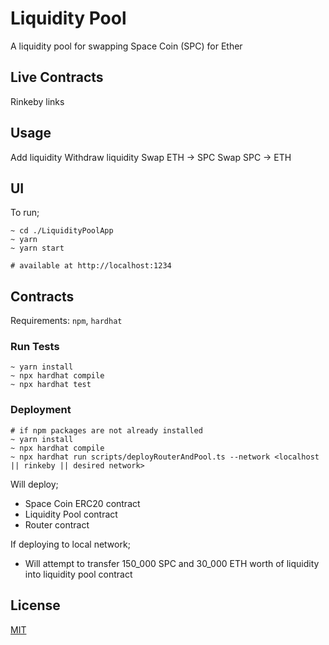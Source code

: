 # Liquidity Pool

A liquidity pool for swapping Space Coin (SPC) for Ether

## Live Contracts
Rinkeby links

## Usage
Add liquidity
Withdraw liquidity
Swap ETH -> SPC
Swap SPC -> ETH

## UI
To run;
```
~ cd ./LiquidityPoolApp
~ yarn
~ yarn start

# available at http://localhost:1234
```

## Contracts
Requirements:
`npm`, `hardhat`

### Run Tests
```
~ yarn install
~ npx hardhat compile
~ npx hardhat test
```

### Deployment
```
# if npm packages are not already installed
~ yarn install
~ npx hardhat compile
~ npx hardhat run scripts/deployRouterAndPool.ts --network <localhost || rinkeby || desired network>
```

Will deploy; 
- Space Coin ERC20 contract
- Liquidity Pool contract
- Router contract

If deploying to local network;
- Will attempt to transfer 150_000 SPC and 30_000 ETH worth of liquidity into liquidity pool contract

## License
[MIT](https://choosealicense.com/licenses/mit/)
